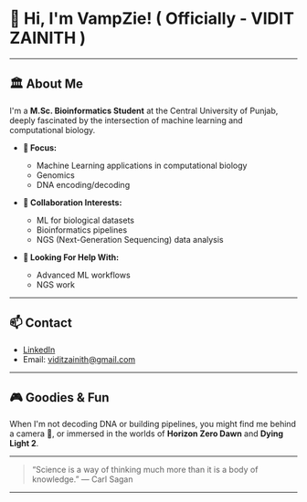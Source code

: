 # 👋 Hi, I'm VampZie! ( Officially - VIDIT ZAINITH )

---

## 🏛️ About Me

I'm a **M.Sc. Bioinformatics Student** at the Central University of Punjab, deeply fascinated by the intersection of machine learning and computational biology.

- **🧬 Focus:**  
  - Machine Learning applications in computational biology  
  - Genomics  
  - DNA encoding/decoding  

- **👯 Collaboration Interests:**  
  - ML for biological datasets  
  - Bioinformatics pipelines  
  - NGS (Next-Generation Sequencing) data analysis

- **🤝 Looking For Help With:**  
  - Advanced ML workflows  
  - NGS work

---

## 📫 Contact

- [LinkedIn](https://www.linkedin.com/in/vidit-zainith-196960319)
- Email: viditzainith@gmail.com

---

## 🎮 Goodies & Fun

When I'm not decoding DNA or building pipelines, you might find me behind a camera 📸, or immersed in the worlds of **Horizon Zero Dawn** and **Dying Light 2**.

---

> “Science is a way of thinking much more than it is a body of knowledge.” — Carl Sagan

---

<!--
**VampZie/VampZie** is a ✨ special ✨ repository because its `README.md` (this file) appears on your GitHub profile.
-->

